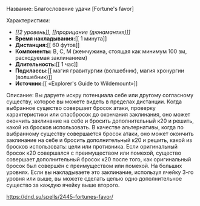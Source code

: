 Название: Благословение удачи \[Fortune's favor] 

Характеристики:
- *[[2 уровень]], [[прорицание (дюнамантия)]]*
- **Время накладывания:**[[ 1 минута]]
- **Дистанция:**[[ 60 футов]]
- **Компоненты:** В, С, М (жемчужина, стоящая как минимум 100 зм, расходуемая заклинанием)
- **Длительность:**[[ 1 час]]
- **Подклассы:**[[ магия гравитургии (волшебник), магия хронургии (волшебник)]]
- **Источник:**[[ «Explorer's Guide to Wildemount»]]

Описание:
Вы даруете искру потенциала себе или другому согласному существу, которое вы можете видеть в пределах дистанции. Когда выбранное существо совершает бросок атаки, проверку характеристики или спасбросок до окончания заклинания, оно может окончить заклинание на себе и бросить дополнительный к20 и решить, какой из бросков использовать. В качестве альтернативы, когда по выбранному существу совершается бросок атаки, оно может окончить заклинание на себе и бросить дополнительный к20 и решить, какой из бросков использовать: цели или противника. Если оригинальный бросок к20 совершался с преимуществом или помехой, существо совершает дополнительный бросок к20 после того, как оригинальный бросок был совершён с преимуществом или помехой.
На больших уровнях. Если вы накладываете это заклинание, используя ячейку 3-го уровня или выше, вы можете сделать целью одно дополнительное существо за каждую ячейку выше второго.

https://dnd.su/spells/2445-fortunes-favor/